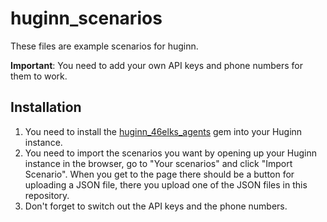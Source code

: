 # huginn_scenarios

These files are example scenarios for huginn.

**Important**: You need to add your own API keys and phone numbers for them to work.

## Installation

1. You need to install the [huginn_46elks_agents]() gem into your Huginn instance.
2. You need to import the scenarios you want by opening up your Huginn instance in the browser, go to "Your scenarios" and click "Import Scenario". When you get to the page there should be a button for uploading a JSON file, there you upload one of the JSON files in this repository.
3. Don't forget to switch out the API keys and the phone numbers.
